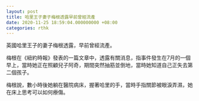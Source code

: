 ```yaml
---
layout: post
title: 哈里王子妻子梅根透露早前曾經流產
date: 2020-11-25 18:59:04.000000000 +08:00
categories: rthk
---
```


英國哈里王子的妻子梅根透露，早前曾經流產。

梅根在《紐約時報》發表的一篇文章中，透露有關消息，指事件發生在7月的一個早上，當時她正在照顧兒子阿奇，期間突然抽筋並倒地，當時她知道自己正失去第二個孩子。

梅根說，數小時後她躺在醫院病床，握著哈里的手，當時手指關節被眼淚弄濕，她在床上思考可以如何療傷。
